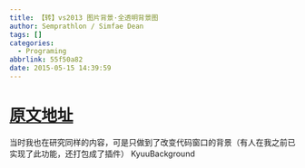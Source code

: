 ```yaml
---
title: 【转】vs2013 图片背景·全透明背景图
author: Semprathlon / Simfae Dean
tags: []
categories:
  - Programing
abbrlink: 55f50a82
date: 2015-05-15 14:39:59
---
```

[原文地址](http://blog.csdn.net/u012915516/article/details/42808019)
=====

当时我也在研究同样的内容，可是只做到了改变代码窗口的背景（有人在我之前已实现了此功能，还打包成了插件）
KyuuBackground